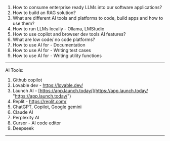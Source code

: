 1. How to consume enterprise ready LLMs into our software applications?
2. How to build an RAG solution?
3. What are different AI tools and platforms to code, build apps and how to use them?
4. How to run LLMs locally - Ollama, LMStudio
5. How to use copilot and browser dev tools AI features?
6. What are low code/ no code platforms?
7. How to use AI for - Documentation
8. How to use AI for - Writing test cases
9. How to use AI for - Writing utility functions

---

AI Tools:

1. Github copilot
2. Lovable dev - https://lovable.dev/
3. Launch AI - [https://app.launch.today/](https://app.launch.today/ "https://app.launch.today/")
4. Replit - https://replit.com/
5. ChatGPT, Copilot, Google gemini
6. Claude AI
7. Perplexity AI
8. Cursor - AI code editor
9. Deepseek

---
